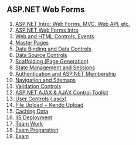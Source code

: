 ## ASP.NET Web Forms

01. [ASP.NET Intro: Web Forms, MVC, Web API, etc.]()
02. [ASP.NET Web Forms Intro]()
03. [Web and HTML Controls, Events]()
04. [Master Pages]()
05. [Data Binding and Data Controls]()
06. [Data Source Controls]()
07. [Scaffolding (Page Generation)]()
08. [State Management and Sessions]()
09. [Authentication and ASP.NET Membership]()
10. [Navigation and Sitemaps]()
11. [Validation Controls]()
12. [ASP.NET AJAX & AJAX Control Toolkit]()
13. [User Controls (.ascx)]()
14. [File Upload + Kendo Upload]()
15. [Caching Data]()
16. [IIS Deployment]()
17. [Team Work]()
18. [Exam Preparation]()
19. [Exam]()